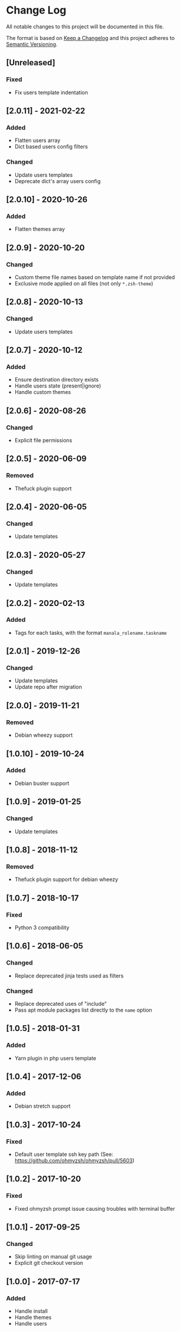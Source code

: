 # Change Log
All notable changes to this project will be documented in this file.

The format is based on [Keep a Changelog](http://keepachangelog.com/)
and this project adheres to [Semantic Versioning](http://semver.org/).

## [Unreleased]
### Fixed
- Fix users template indentation

## [2.0.11] - 2021-02-22
### Added
- Flatten users array
- Dict based users config filters

### Changed
- Update users templates
- Deprecate dict's array users config

## [2.0.10] - 2020-10-26
### Added
- Flatten themes array

## [2.0.9] - 2020-10-20
### Changed
- Custom theme file names based on template name if not provided
- Exclusive mode applied on all files (not only `*.zsh-theme`)

## [2.0.8] - 2020-10-13
### Changed
- Update users templates

## [2.0.7] - 2020-10-12
### Added
- Ensure destination directory exists
- Handle users state (present|ignore)
- Handle custom themes

## [2.0.6] - 2020-08-26
### Changed
- Explicit file permissions

## [2.0.5] - 2020-06-09
### Removed
- Thefuck plugin support

## [2.0.4] - 2020-06-05
### Changed
- Update templates

## [2.0.3] - 2020-05-27
### Changed
- Update templates

## [2.0.2] - 2020-02-13
### Added
- Tags for each tasks, with the format `manala_rolename.taskname`

## [2.0.1] - 2019-12-26
### Changed
- Update templates
- Update repo after migration

## [2.0.0] - 2019-11-21
### Removed
- Debian wheezy support

## [1.0.10] - 2019-10-24
### Added
- Debian buster support

## [1.0.9] - 2019-01-25
### Changed
- Update templates

## [1.0.8] - 2018-11-12
### Removed
- Thefuck plugin support for debian wheezy

## [1.0.7] - 2018-10-17
### Fixed
- Python 3 compatibility

## [1.0.6] - 2018-06-05
### Changed
- Replace deprecated jinja tests used as filters

### Changed
- Replace deprecated uses of "include"
- Pass apt module packages list directly to the `name` option

## [1.0.5] - 2018-01-31
### Added
- Yarn plugin in php users template

## [1.0.4] - 2017-12-06
### Added
- Debian stretch support

## [1.0.3] - 2017-10-24
### Fixed
- Default user template ssh key path (See: https://github.com/ohmyzsh/ohmyzsh/pull/5603)

## [1.0.2] - 2017-10-20
### Fixed
- Fixed ohmyzsh prompt issue causing troubles with terminal buffer

## [1.0.1] - 2017-09-25
### Changed
- Skip linting on manual git usage
- Explicit git checkout version

## [1.0.0] - 2017-07-17
### Added
- Handle install
- Handle themes
- Handle users
